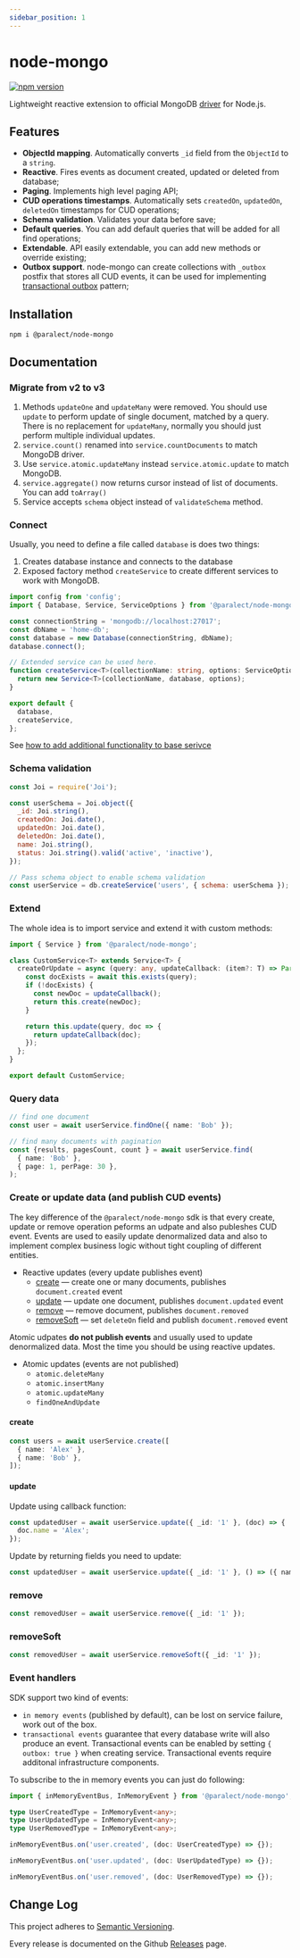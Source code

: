 ```yaml
---
sidebar_position: 1
---
```


# node-mongo

[![npm version](https://badge.fury.io/js/%40paralect%2Fnode-mongo.svg)](https://badge.fury.io/js/%40paralect%2Fnode-mongo)

Lightweight reactive extension to official MongoDB [driver](https://www.npmjs.com/package/mongodb) for Node.js.

## Features

* **ObjectId mapping**. Automatically converts `_id` field from the `ObjectId` to a `string`.
* ️️**Reactive**. Fires events as document created, updated or deleted from database;
* **Paging**. Implements high level paging API;
* **CUD operations timestamps**. Automatically sets `createdOn`, `updatedOn`, `deletedOn` timestamps for CUD operations;
* **Schema validation**. Validates your data before save;
* **Default queries**. You can add default queries that will be added for all find operations;
* **Extendable**. API easily extendable, you can add new methods or override existing;
* **Outbox support**. node-mongo can create collections with `_outbox` postfix that stores all CUD events, it can be used for implementing [transactional outbox](https://microservices.io/patterns/data/transactional-outbox.html) pattern;

## Installation

```
npm i @paralect/node-mongo
```

## Documentation

### Migrate from v2 to v3

1. Methods `updateOne` and `updateMany` were removed. You should use `update` to perform update of single document, matched by a query. There is no replacement for `updateMany`, normally you should just perform multiple individual updates.
2. `service.count()` renamed into `service.countDocuments` to match MongoDB driver.
3. Use `service.atomic.updateMany` instead `service.atomic.update` to match MongoDB.
4. `service.aggregate()` now returns cursor instead of list of documents. You can add `toArray()`
5. Service accepts `schema` object instead of `validateSchema` method.

### Connect

Usually, you need to define a file called `database` is does two things:
1. Creates database instance and connects to the database
2. Exposed factory method `createService` to create different services to work with MongoDB.

```typescript
import config from 'config';
import { Database, Service, ServiceOptions } from '@paralect/node-mongo';

const connectionString = 'mongodb://localhost:27017';
const dbName = 'home-db';
const database = new Database(connectionString, dbName);
database.connect();

// Extended service can be used here.
function createService<T>(collectionName: string, options: ServiceOptions = {}) {
  return new Service<T>(collectionName, database, options);
}

export default {
  database,
  createService,
};
```

See [how to add additional functionality to base serivce](#extend)


### Schema validation
```javascript
const Joi = require('Joi');

const userSchema = Joi.object({
  _id: Joi.string(),
  createdOn: Joi.date(),
  updatedOn: Joi.date(),
  deletedOn: Joi.date(),
  name: Joi.string(),
  status: Joi.string().valid('active', 'inactive'),
});

// Pass schema object to enable schema validation
const userService = db.createService('users', { schema: userSchema });
```

### Extend

The whole idea is to import service and extend it with custom methods:

```typescript
import { Service } from '@paralect/node-mongo';

class CustomService<T> extends Service<T> {
  createOrUpdate = async (query: any, updateCallback: (item?: T) => Partial<T>) => {
    const docExists = await this.exists(query);
    if (!docExists) {
      const newDoc = updateCallback();
      return this.create(newDoc);
    }

    return this.update(query, doc => {
      return updateCallback(doc);
    });
  };
}

export default CustomService;
```

### Query data

```typescript
// find one document
const user = await userService.findOne({ name: 'Bob' });

// find many documents with pagination
const {results, pagesCount, count } = await userService.find(
  { name: 'Bob' },
  { page: 1, perPage: 30 },
);
```

### Create or update data (and publish CUD events)

The key difference of the `@paralect/node-mongo` sdk is that every create, update or remove operation peforms
an udpate and also publeshes CUD event. Events are used to easily update denormalized data and also to implement
complex business logic without tight coupling of different entities.

- Reactive updates (every update publishes event)
    - [create](#create) — create one or many documents, publishes `document.created` event
    - [update](#update) — update one document, publishes `document.updated` event
    - [remove](#remove) — remove document, publishes `document.removed`
    - [removeSoft](#removeSoft) — set `deleteOn` field and publish `document.removed` event

Atomic udpates **do not publish events** and usually used to update denormalized data. Most the time you should be using reactive updates.

- Atomic updates (events are not published)
    - `atomic.deleteMany`
    - `atomic.insertMany`
    - `atomic.updateMany`
    - `findOneAndUpdate`

#### create

```typescript
const users = await userService.create([
  { name: 'Alex' },
  { name: 'Bob' },
]);
```

#### update

Update using callback function:
```typescript
const updatedUser = await userService.update({ _id: '1' }, (doc) => {
  doc.name = 'Alex';
});
```

Update by returning fields you need to update:
```typescript
const updatedUser = await userService.update({ _id: '1' }, () => ({ name: 'Alex' }));
```

### remove
```typescript
const removedUser = await userService.remove({ _id: '1' });
```

### removeSoft
```typescript
const removedUser = await userService.removeSoft({ _id: '1' });
```

### Event handlers

SDK support two kind of events:
- `in memory events` (published by default), can be lost on service failure, work out of the box.
- `transactional events` guarantee that every database write will also produce an event. Transactional events can be enabled by setting `{ outbox: true }` when creating service. Transactional events require additonal infrastructure components.

To subscribe to the in memory events you can just do following:

```typescript
import { inMemoryEventBus, InMemoryEvent } from '@paralect/node-mongo';

type UserCreatedType = InMemoryEvent<any>;
type UserUpdatedType = InMemoryEvent<any>;
type UserRemovedType = InMemoryEvent<any>;

inMemoryEventBus.on('user.created', (doc: UserCreatedType) => {});

inMemoryEventBus.on('user.updated', (doc: UserUpdatedType) => {});

inMemoryEventBus.on('user.removed', (doc: UserRemovedType) => {});
```

## Change Log

This project adheres to [Semantic Versioning](http://semver.org/).

Every release is documented on the Github [Releases](https://github.com/paralect/node-mongo/releases) page.

